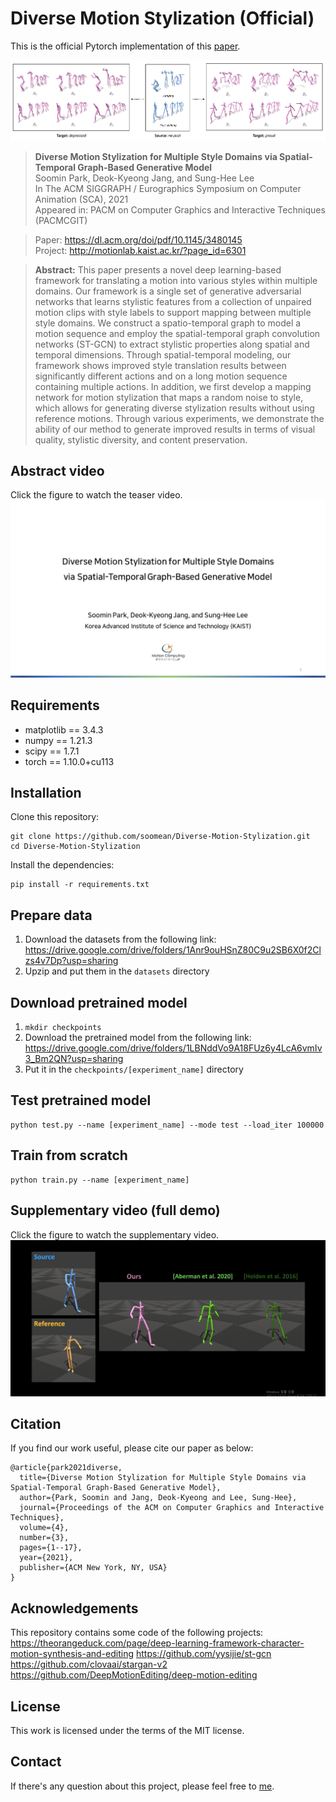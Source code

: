 # Diverse Motion Stylization (Official)
This is the official Pytorch implementation of this [paper](https://dl.acm.org/doi/pdf/10.1145/3480145).

![teaser](./image/teaser.png)

> **Diverse Motion Stylization for Multiple Style Domains via Spatial-Temporal Graph-Based Generative Model** \
> Soomin Park, Deok-Kyeong Jang, and Sung-Hee Lee \
> In The ACM SIGGRAPH / Eurographics Symposium on Computer Animation (SCA), 2021 \
> Appeared in: PACM on Computer Graphics and Interactive Techniques (PACMCGIT)

> Paper: https://dl.acm.org/doi/pdf/10.1145/3480145 \
> Project: http://motionlab.kaist.ac.kr/?page_id=6301

>**Abstract:** This paper presents a novel deep learning-based framework for translating a motion into various styles within multiple domains. Our framework is a single set of generative adversarial networks that learns stylistic features from a collection of unpaired motion clips with style labels to support mapping between multiple style domains. We construct a spatio-temporal graph to model a motion sequence and employ the spatial-temporal graph convolution networks (ST-GCN) to extract stylistic properties along spatial and temporal dimensions. Through spatial-temporal modeling, our framework shows improved style translation results between significantly different actions and on a long motion sequence containing multiple actions. In addition, we first develop a mapping network for motion stylization that maps a random noise to style, which allows for generating diverse stylization results without using reference motions. Through various experiments, we demonstrate the ability of our method to generate improved results in terms of visual quality, stylistic diversity, and content preservation.

## Abstract video
Click the figure to watch the teaser video. \
[![abstract](./image/abstract.jpg)](https://www.youtube.com/watch?v=iT9P0B8UpFs)

## Requirements
- matplotlib == 3.4.3
- numpy == 1.21.3
- scipy == 1.7.1
- torch == 1.10.0+cu113

## Installation
Clone this repository:
```
git clone https://github.com/soomean/Diverse-Motion-Stylization.git
cd Diverse-Motion-Stylization
```
Install the dependencies:
```
pip install -r requirements.txt
``` 

## Prepare data
1. Download the datasets from the following link: https://drive.google.com/drive/folders/1Anr9ouHSnZ80C9u2SB6X0f2Clzs4v7Dp?usp=sharing
2. Upzip and put them in the `datasets` directory

## Download pretrained model
1. `mkdir checkpoints`
2. Download the pretrained model from the following link: https://drive.google.com/drive/folders/1LBNddVo9A18FUz6y4LcA6vmIv3_Bm2QN?usp=sharing
3. Put it in the `checkpoints/[experiment_name]` directory

## Test pretrained model
```
python test.py --name [experiment_name] --mode test --load_iter 100000
```

## Train from scratch
```
python train.py --name [experiment_name]
```

## Supplementary video (full demo)
Click the figure to watch the supplementary video. \
[![supp](./image/supp.jpg)](https://youtu.be/2JPxMr6w3rM)

## Citation
If you find our work useful, please cite our paper as below:
```
@article{park2021diverse,
  title={Diverse Motion Stylization for Multiple Style Domains via Spatial-Temporal Graph-Based Generative Model},
  author={Park, Soomin and Jang, Deok-Kyeong and Lee, Sung-Hee},
  journal={Proceedings of the ACM on Computer Graphics and Interactive Techniques},
  volume={4},
  number={3},
  pages={1--17},
  year={2021},
  publisher={ACM New York, NY, USA}
}
```

## Acknowledgements
This repository contains some code of the following projects: \
https://theorangeduck.com/page/deep-learning-framework-character-motion-synthesis-and-editing
https://github.com/yysijie/st-gcn \
https://github.com/clovaai/stargan-v2 \
https://github.com/DeepMotionEditing/deep-motion-editing

## License
This work is licensed under the terms of the MIT license.

## Contact
If there's any question about this project, please feel free to [me](sumny@kaist.ac.kr).